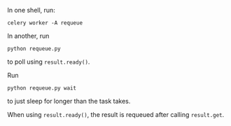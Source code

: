 In one shell, run:

    celery worker -A requeue

In another, run

    python requeue.py

to poll using `result.ready()`.

Run

    python requeue.py wait

to just sleep for longer than the task takes.

When using `result.ready()`, the result is requeued after calling `result.get`.
